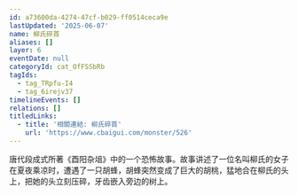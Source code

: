 ```yaml
---
id: a73600da-4274-47cf-b029-ff0514ceca9e
lastUpdated: '2025-06-07'
name: 柳氏碎首
aliases: []
layer: 6
eventDate: null
categoryId: cat_OfFSSbRb
tagIds:
  - tag_TRpfu-I4
  - tag_6irejv37
timelineEvents: []
relations: []
titledLinks:
  - title: '相關連結: 柳氏碎首'
    url: 'https://www.cbaigui.com/monster/526'
---
```

唐代段成式所著《酉阳杂俎》中的一个恐怖故事。故事讲述了一位名叫柳氏的女子在夏夜乘凉时，遭遇了一只胡蜂，胡蜂突然变成了巨大的胡桃，猛地合在柳氏的头上，把她的头立刻压碎，牙齿嵌入旁边的树上。
